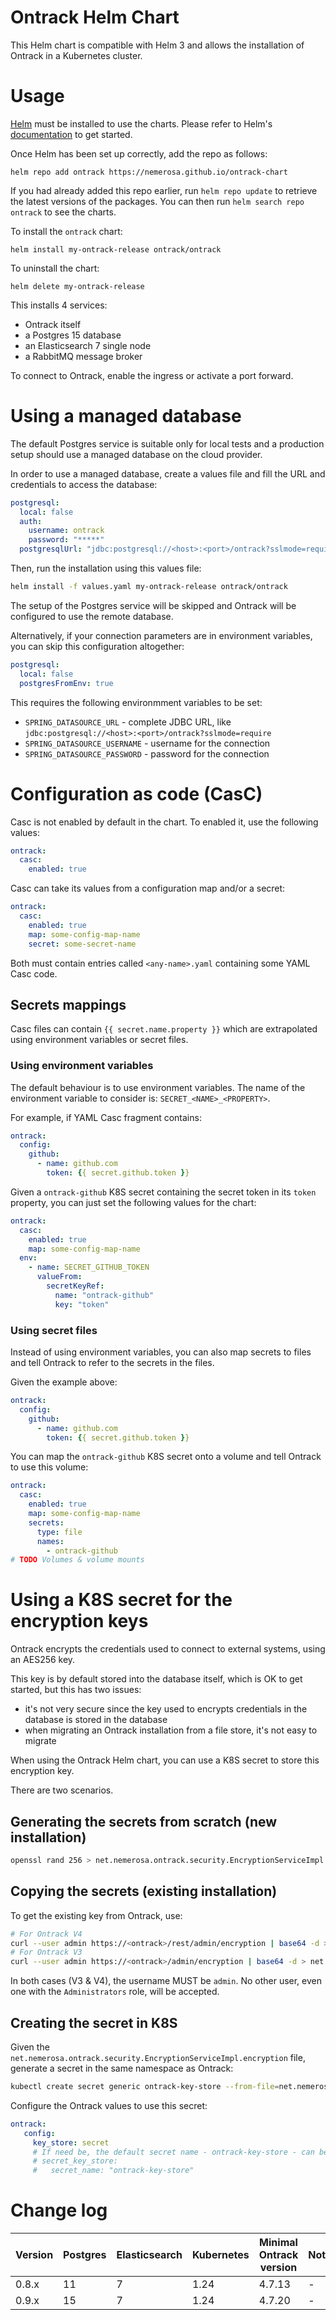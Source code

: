Ontrack Helm Chart
==================

This Helm chart is compatible with Helm 3 and allows the installation of Ontrack in a Kubernetes cluster.

# Usage

[Helm](https://helm.sh) must be installed to use the charts.  Please refer to
Helm's [documentation](https://helm.sh/docs) to get started.

Once Helm has been set up correctly, add the repo as follows:

```
helm repo add ontrack https://nemerosa.github.io/ontrack-chart
```

If you had already added this repo earlier, run `helm repo update` to retrieve
the latest versions of the packages.  You can then run `helm search repo
ontrack` to see the charts.

To install the `ontrack` chart:

```
helm install my-ontrack-release ontrack/ontrack
```

To uninstall the chart:

```
helm delete my-ontrack-release
```

This installs 4 services:

* Ontrack itself
* a Postgres 15 database
* an Elasticsearch 7 single node
* a RabbitMQ message broker

To connect to Ontrack, enable the ingress or activate a port forward.

# Using a managed database

The default Postgres service is suitable only for local tests and a production setup should use a managed database on the cloud provider.

In order to use a managed database, create a values file and fill the URL and credentials to access the database:

```yaml
postgresql:
  local: false
  auth:
    username: ontrack
    password: "*****"
  postgresqlUrl: "jdbc:postgresql://<host>:<port>/ontrack?sslmode=require"
```

Then, run the installation using this values file:

```bash
helm install -f values.yaml my-ontrack-release ontrack/ontrack
```

The setup of the Postgres service will be skipped and Ontrack will be configured to use the remote database.

Alternatively, if your connection parameters are in environment variables, you can skip this configuration altogether:

```yaml
postgresql:
  local: false
  postgresFromEnv: true
```

This requires the following environmment variables to be set:

* `SPRING_DATASOURCE_URL` - complete JDBC URL, like `jdbc:postgresql://<host>:<port>/ontrack?sslmode=require`
* `SPRING_DATASOURCE_USERNAME` - username for the connection
* `SPRING_DATASOURCE_PASSWORD` - password for the connection

# Configuration as code (CasC)

Casc is not enabled by default in the chart. To enabled it, use the following values:

```yaml
ontrack:
  casc:
    enabled: true
```

Casc can take its values from a configuration map and/or a secret:

```yaml
ontrack:
  casc:
    enabled: true
    map: some-config-map-name
    secret: some-secret-name
```

Both must contain entries called `<any-name>.yaml` containing some YAML Casc code.

## Secrets mappings

Casc files can contain `{{ secret.name.property }}` which are extrapolated using environment variables or secret files.

### Using environment variables

The default behaviour is to use environment variables. The name of the environment variable to consider is: `SECRET_<NAME>_<PROPERTY>`.

For example, if YAML Casc fragment contains:

```yaml
ontrack:
  config:
    github:
      - name: github.com
        token: {{ secret.github.token }}
```

Given a `ontrack-github` K8S secret containing the secret token in its `token` property, you can just set the following values for the chart:

```yaml
ontrack:
  casc:
    enabled: true
    map: some-config-map-name
  env:
    - name: SECRET_GITHUB_TOKEN
      valueFrom:
        secretKeyRef:
          name: "ontrack-github"
          key: "token"
```

### Using secret files

Instead of using environment variables, you can also map secrets to files and tell Ontrack to refer to the secrets in the files.

Given the example above:

```yaml
ontrack:
  config:
    github:
      - name: github.com
        token: {{ secret.github.token }}
```

You can map the `ontrack-github` K8S secret onto a volume and tell Ontrack to use this volume:

```yaml
ontrack:
  casc:
    enabled: true
    map: some-config-map-name
    secrets:
      type: file
      names:
        - ontrack-github
# TODO Volumes & volume mounts
```

# Using a K8S secret for the encryption keys

Ontrack encrypts the credentials used to connect to external systems, using an AES256 key.

This key is by default stored into the database itself, which is OK to get started, but this has two issues:

* it's not very secure since the key used to encrypts credentials in the database is stored in the database
* when migrating an Ontrack installation from a file store, it's not easy to migrate

When using the Ontrack Helm chart, you can use a K8S secret to store this encryption key.

There are two scenarios.

## Generating the secrets from scratch (new installation)

````bash
openssl rand 256 > net.nemerosa.ontrack.security.EncryptionServiceImpl.encryption
````

## Copying the secrets (existing installation)

To get the existing key from Ontrack, use:

```bash
# For Ontrack V4
curl --user admin https://<ontrack>/rest/admin/encryption | base64 -d > net.nemerosa.ontrack.security.EncryptionServiceImpl.encryption
# For Ontrack V3
curl --user admin https://<ontrack>/admin/encryption | base64 -d > net.nemerosa.ontrack.security.EncryptionServiceImpl.encryption
```

In both cases (V3 & V4), the username MUST be `admin`. No other user, even one with the `Administrators` role, will be accepted.

## Creating the secret in K8S

Given the `net.nemerosa.ontrack.security.EncryptionServiceImpl.encryption` file, generate a secret in the same namespace as Ontrack:

```bash
kubectl create secret generic ontrack-key-store --from-file=net.nemerosa.ontrack.security.EncryptionServiceImpl.encryption
```

Configure the Ontrack values to use this secret:

```yaml
ontrack:
   config:
     key_store: secret
     # If need be, the default secret name - ontrack-key-store - can be configured here
     # secret_key_store:
     #   secret_name: "ontrack-key-store"
```

# Change log

| Version | Postgres | Elasticsearch | Kubernetes | Minimal Ontrack version | Notes |
|---------|----------|---------------|------------|-------------------------|-------|
| 0.8.x   | 11       | 7             | 1.24       | 4.7.13                  | -     |
| 0.9.x   | 15       | 7             | 1.24       | 4.7.20                  | -     |

